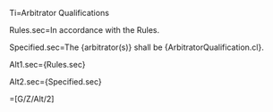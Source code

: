Ti=Arbitrator Qualifications

Rules.sec=In accordance with the Rules.

Specified.sec=The {arbitrator(s)} shall be {ArbitratorQualification.cl}.

Alt1.sec={Rules.sec}

Alt2.sec={Specified.sec}

=[G/Z/Alt/2]
